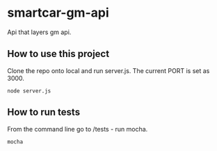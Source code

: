 # smartcar-gm-api
Api that layers gm api. 

## How to use this project 
Clone the repo onto local and run server.js. The current PORT is set as 3000. 
``` 
node server.js
```

## How to run tests 
From the command line go to /tests - run mocha. 
``` 
mocha
```
